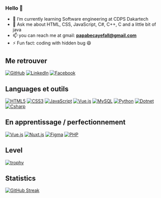 ### Hello 👋
<!-- 🔭 I’m currently working on -->
- 🌱 I’m currently learning Software engineering at CDPS Dakartech
- 💬 Ask me about HTML, CSS, JavaScript, C#, C++, C and a little bit of java
- 📫 you can reach me at gmail: **papabecayefall@gmail.com**
- ⚡ Fun fact: coding with hidden bug 😄

## Me retrouver

[![GitHub](https://img.shields.io/badge/-GitHub-000?&logo=GitHub&logoColor=FFF)](https://github.com/Papa-Becaye/)
[![LinkedIn](https://img.shields.io/badge/-LinkedIn-000?&logo=LinkedIn&logoColor=0A66C2)](https://www.linkedin.com/in/papa-becaye/)
[![Facebook](https://img.shields.io/badge/-Facebook-000?&logo=Facebook&logoColor=0A66C2)](https://www.facebook.com/bkaygraph)


## Languages et outils
[![HTML5](https://img.shields.io/badge/-HTML5-000?&logo=HTML5&logoColor=E34F26)](https://www.w3.org/html/)
[![CSS3](https://img.shields.io/badge/-CSS3-000?&logo=CSS3&logoColor=1572B6)](https://developer.mozilla.org/fr/docs/Web/CSS)
[![JavaScript](https://img.shields.io/badge/-JavaScript-000?&logo=JavaScript&logoColor=F7DF1E)](https://developer.mozilla.org/en-US/docs/Web/JavaScript)
[![Vue.js](https://img.shields.io/badge/-Vue.js-000?&logo=Vue.js&logoColor=4FC08D)](https://vuejs.org/)
[![MySQL](https://img.shields.io/badge/-MySQL-000?&logo=MySQL&logoColor=4479A1)](https://www.mysql.com/)
[![Python](https://img.shields.io/badge/-Python-000?&logo=Python&logoColor=4479A1)](https://www.python.org/)
[![Dotnet](https://img.shields.io/badge/-Dotnet-000?&logo=Dotnet&logoColor=4479A1)](https://dotnet.microsoft.com/)
[![Csharp](https://img.shields.io/badge/-Csharp-000?&logo=Csharp&logoColor=4479A1)](https://learn.microsoft.com/fr-fr/dotnet/csharp/)

## En apprentissage / perfectionnement

[![Vue.js](https://img.shields.io/badge/-Vue.js-000?&logo=Vue.js&logoColor=4FC08D)](https://vuejs.org/)
[![Nuxt.js](https://img.shields.io/badge/-Nuxt.js-000?&logo=Nuxt.js&logoColor=00DC82)](https://nuxtjs.org/)
[![Figma](https://img.shields.io/badge/-Figma-000?&logo=Figma&logoColor=F24E1E)](https://www.figma.com/)
[![PHP](https://img.shields.io/badge/-PHP-000?&logo=PHP&logoColor=777BB4)](https://www.php.net)

## Level
[![trophy](https://github-profile-trophy.vercel.app/?username=Papa-Becaye&margin-w=15)](https://github.com/ryo-ma/github-profile-trophy)

## Statistics

[![GitHub Streak](https://streak-stats.demolab.com/?user=Papa-Becaye)](https://git.io/streak-stats)
